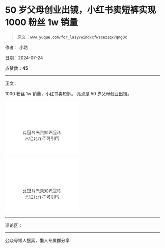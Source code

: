 # 50 岁父母创业出镜，小红书卖短裤实现 1000 粉丝 1w 销量

> 原文：[`www.yuque.com/for_lazy/wind/cfwzcez1qx7qng0x`](https://www.yuque.com/for_lazy/wind/cfwzcez1qx7qng0x)

作者： 小路

日期：2024-07-24

点赞数：**45**

* * *

正文：

1000 粉丝 1w 销量，小红书卖短裤。 亮点是 50 岁父母创业出镜。

![](img/c0e29b4932355ed5451e06761d3bd2aa.png "None")

![](img/a01e84ae79be9e2dff8602b2d1717168.png "None")

* * *

评论区：

* * *

公众号懒人搜索，懒人专属群分享